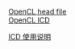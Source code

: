 [OpenCL head file](https://codeload.github.com/KhronosGroup/OpenCL-Headers/zip/master)   
[OpenCL ICD](https://codeload.github.com/KhronosGroup/OpenCL-ICD-Loader/zip/master)

[ICD 使用说明](https://blog.csdn.net/10km/article/details/50495452)


